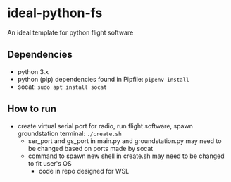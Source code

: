 # ideal-python-fs
An ideal template for python flight software

## Dependencies
 * python 3.x
 * python (pip) dependencies found in Pipfile: `pipenv install`
 * socat: `sudo apt install socat`

## How to run
 * create virtual serial port for radio, run flight software, spawn groundstation terminal: `./create.sh`
      * ser_port and gs_port in main.py and groundstation.py may need to be changed based on ports made by socat
      * command to spawn new shell in create.sh may need to be changed to fit user's OS
           * code in repo designed for WSL
           
